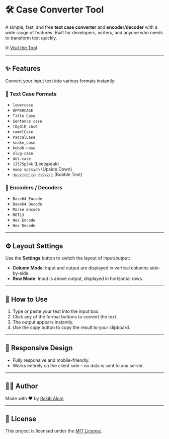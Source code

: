 # 🛠️ Case Converter Tool

A simple, fast, and free **text case converter** and **encoder/decoder** with a wide range of features. Built for developers, writers, and anyone who needs to transform text quickly.

🌐 [Visit the Tool](https://rakibalom.github.io/case-converter/)

---

## ✨ Features

Convert your input text into various formats instantly:

### 🔡 Text Case Formats

- `lowercase`
- `UPPERCASE`
- `Title Case`
- `Sentence case`
- `tOgGlE cAsE`
- `camelCase`
- `PascalCase`
- `snake_case`
- `kebab-case`
- `slug-case`
- `dot.case`
- `13375p34k` (Leetspeak)
- `nʍop ǝpᴉsʇdn` (Upside Down)
- `Ⓑⓤⓑⓑⓛⓔ Ⓣⓔⓧⓣ` (Bubble Text)

### 🔐 Encoders / Decoders

- `Base64 Encode`
- `Base64 Decode`
- `Morse Encode`
- `ROT13`
- `Hex Encode`
- `Hex Decode`

---

## ⚙️ Layout Settings

Use the **Settings** button to switch the layout of input/output:

- **Column Mode**: Input and output are displayed in vertical columns side-by-side.
- **Row Mode**: Input is above output, displayed in horizontal rows.

---

## 📎 How to Use

1. Type or paste your text into the input box.
2. Click any of the format buttons to convert the text.
3. The output appears instantly.
4. Use the copy button to copy the result to your clipboard.

---

## 📱 Responsive Design

- Fully responsive and mobile-friendly.
- Works entirely on the client side – no data is sent to any server.

---

## 👨‍💻 Author

Made with ❤️ by [Rakib Alom](https://github.com/rakibalom)

---

## 📄 License

This project is licensed under the [MIT License](LICENSE).
